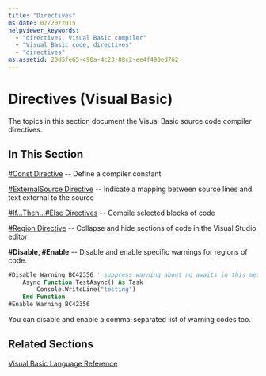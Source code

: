 ```yaml
---
title: "Directives"
ms.date: 07/20/2015
helpviewer_keywords: 
  - "directives, Visual Basic compiler"
  - "Visual Basic code, directives"
  - "directives"
ms.assetid: 20d5fe65-490a-4c23-88c2-ee4f490ed762
---
```

# Directives (Visual Basic)

The topics in this section document the Visual Basic source code compiler directives.  
  
## In This Section  

 [#Const Directive](const-directive.md) -- Define a compiler constant  
  
 [#ExternalSource Directive](externalsource-directive.md) -- Indicate a mapping between source lines and text external to the source  
  
 [#If...Then...#Else Directives](if-then-else-directives.md) -- Compile selected blocks of code  
  
 [#Region Directive](region-directive.md) -- Collapse and hide sections of code in the Visual Studio editor  
  
 **#Disable, #Enable** -- Disable and enable specific warnings for regions of code.  
  
```vb  
#Disable Warning BC42356 ' suppress warning about no awaits in this method  
    Async Function TestAsync() As Task  
        Console.WriteLine("testing")  
    End Function  
#Enable Warning BC42356  
```  
  
 You can disable and enable a comma-separated list of warning codes too.  
  
## Related Sections  

 [Visual Basic Language Reference](../index.md)  
  